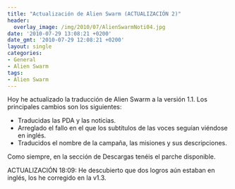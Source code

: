 ```yaml
---
title: "Actualización de Alien Swarm (ACTUALIZACIÓN 2)"
header:
  overlay_image: /img/2010/07/AlienSwarmNoti04.jpg
date: '2010-07-29 13:08:21 +0200'
date_gmt: '2010-07-29 12:08:21 +0200'
layout: single
categories:
- General
- Alien Swarm
tags:
- Alien Swarm
---
```

Hoy he actualizado la traducción de Alien Swarm a la versión 1.1. 
Los principales cambios son los siguientes:

- Traducidas las PDA y las noticias.  
- Arreglado el fallo en el que los subtítulos de las voces seguían viéndose en inglés.  
- Traducidos el nombre de la campaña, las misiones y sus descripciones.

Como siempre, en la sección de Descargas tenéis el parche disponible.

ACTUALIZACIÓN 18:09: He descubierto que dos logros aún estaban en inglés, 
los he corregido en la v1.3.
